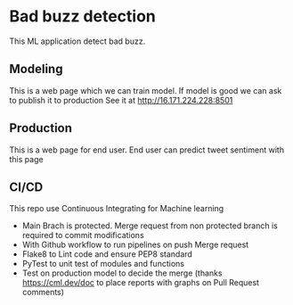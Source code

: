 # Bad buzz detection

This ML application detect bad buzz.

## Modeling 
This is a web page which we can train model. If model is good we can ask to publish it to production
See it at http://16.171.224.228:8501

## Production 
This is a web page for end user. End user can predict tweet sentiment with this page

## CI/CD
This repo use Continuous Integrating for Machine learning
- Main Brach is protected. Merge request from non protected branch is required to commit modifications
- With Github workflow to run pipelines on push Merge request 
- Flake8 to Lint code and ensure PEP8 standard
- PyTest to unit test of modules and functions
- Test on production model to decide the merge (thanks https://cml.dev/doc to place reports with graphs on Pull Request comments)
